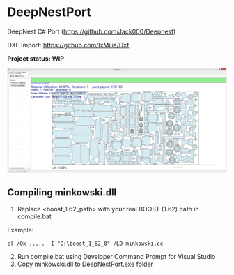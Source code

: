 # DeepNestPort
DeepNest C# Port (https://github.com/Jack000/Deepnest)

DXF Import: https://github.com/IxMilia/Dxf

**Project status: WIP**

<img src="imgs/img1.png"/>

## Compiling minkowski.dll
1. Replace <boost_1.62_path> with your real BOOST (1.62) path in compile.bat

Example:
```
cl /Ox ..... -I "C:\boost_1_62_0" /LD minkowski.cc
```
2. Run compile.bat using Developer Command Prompt for Visual Studio
3. Copy minkowski.dll to DeepNestPort.exe folder
